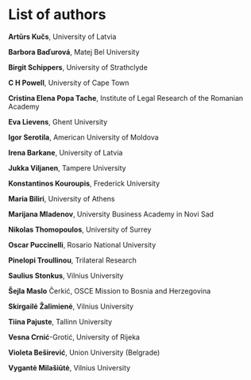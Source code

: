 # List of authors

**Artūrs Kučs**, University of Latvia

**Barbora Baďurová**, Matej Bel University

**Birgit Schippers**, University of Strathclyde

**C H Powell**, University of Cape Town

**Cristina Elena Popa Tache**, Institute of Legal Research of the Romanian Academy

**Eva Lievens**, Ghent University

**Igor Serotila**, American University of Moldova

**Irena Barkane**, University of Latvia

**Jukka Viljanen**, Tampere University

**Konstantinos Kouroupis**, Frederick University

**Maria Biliri**, University of Athens

**Marijana Mladenov**, University Business Academy in Novi Sad

**Nikolas Thomopoulos**, University of Surrey

**Oscar Puccinelli**, Rosario National University

**Pinelopi Troullinou**, Trilateral Research

**Saulius Stonkus**, Vilnius University

**Šejla Maslo** Čerkić, OSCE Mission to Bosnia and Herzegovina

**Skirgailė Žalimienė**, Vilnius University

**Tiina Pajuste**, Tallinn University

**Vesna Crnić**-Grotić, University of Rijeka 

**Violeta Beširević**, Union University (Belgrade)

**Vygantė Milašiūtė**, Vilnius University

